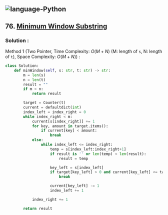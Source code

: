 ![language-Python](https://img.shields.io/badge/Python-ffd43b?style=for-the-badge&logo=PYTHON)
---

## 76. [Minimum Window Substring](https://leetcode.com/problems/minimum-window-substring)

### Solution :

Method 1 (Two Pointer, Time Complexity: $O(M+N)$ (M: length of `s`, N: length of `t`), Space Complexity: $O(M+N)$) :
```python
class Solution:
    def minWindow(self, s: str, t: str) -> str:
        m = len(s)
        n = len(t)
        result = ""
        if m < n:
            return result

        target = Counter(t)
        current = defaultdict(int)
        index_left = index_right = 0
        while index_right < m:
            current[s[index_right]] += 1
            for key, amount in target.items():
                if current[key] < amount:
                    break
            else:
                while index_left <= index_right:
                    temp = s[index_left:index_right+1]
                    if result is '' or len(temp) < len(result):
                        result = temp

                    key_left = s[index_left]
                    if target[key_left] > 0 and current[key_left] <= target[key_left]:
                        break

                    current[key_left] -= 1
                    index_left += 1

            index_right += 1

        return result
```
